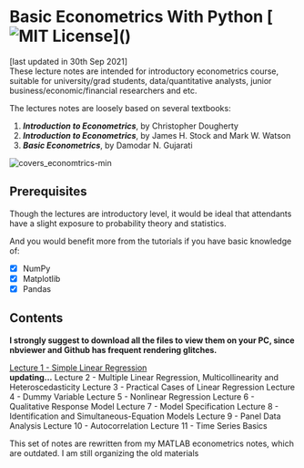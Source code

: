 # Basic Econometrics With Python [![MIT License](https://img.shields.io/apm/l/atomic-design-ui.svg?)]()
[last updated in 30th Sep 2021]<br>
These lecture notes are intended for introductory econometrics course, suitable for university/grad students, data/quantitative analysts, junior business/economic/financial researchers and etc. 

The lectures notes are loosely based on several textbooks:<br>

1. <b><i>Introduction to Econometrics</i></b>,  by Christopher Dougherty<br>
2. <b><i>Introduction to Econometrics</i></b>,  by James H. Stock and Mark W. Watson<br>
3. <b><i>Basic Econometrics</i></b>,  by Damodar N. Gujarati

![covers_economtrics-min](https://user-images.githubusercontent.com/59842360/126119680-edc6006d-2458-4ae6-8be1-5d587d37ecb5.jpg)

## Prerequisites
Though the lectures are introductory level, it would be ideal that attendants have a slight exposure to probability theory and statistics.

And you would benefit more from the tutorials if you have basic knowledge of: 
- [x] NumPy
- [x] Matplotlib
- [x] Pandas

## Contents
<b>I strongly suggest to download all the files to view them on your PC, since nbviewer and Github has frequent rendering glitches.</b><br>

[Lecture 1 - Simple Linear Regression](https://nbviewer.jupyter.org/github/MacroAnalyst/Basic_Econometrics_With_Python/blob/main/1.%20Simple%20Linear%20Regression.ipynb)<br>
<b>updating...</b>
Lecture 2 - Multiple Linear Regression, Multicollinearity and Heteroscedasticity
Lecture 3 - Practical Cases of Linear Regression 
Lecture 4 - Dummy Variable
Lecture 5 - Nonlinear Regression
Lecture 6 - Qualitative Response Model
Lecture 7 - Model Specification
Lecture 8 - Identification and Simultaneous-Equation Models
Lecture 9 - Panel Data Analysis
Lecture 10 - Autocorrelation
Lecture 11 - Time Series Basics

This set of notes are rewritten from my MATLAB econometrics notes, which are outdated. I am still organizing the old materials 
